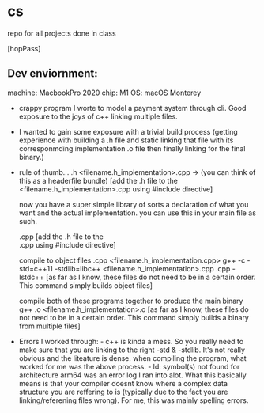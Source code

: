# cs
repo for all projects done in class 

[hopPass]

Dev enviornment:
--------------------
machine: MacbookPro 2020
chip: M1
OS: macOS Monterey

- crappy program I worte to model a payment system through cli. Good exposure to the joys of c++ linking multiple files.
- I wanted to gain some exposure with a trivial build process (getting experience with building a .h file and static linking that file with its corresponmding implementation .o file
then finally linking for the final binary.)
- rule of thumb...
      <filename>.h <filename.h_implementation>.cpp -> (you can think of this as a headerfile bundle)
      [add the .h file to the <filename.h_implementation>.cpp using #include directive]
  
  now you have a super simple library of sorts a declaration of what you want and the actual implementation.
  you can use this in your main file as such.
      <main>.cpp
      [add the .h file to the <main>.cpp using #include directive]
   
  compile to object files <mainProgram>.cpp <filename.h_implementation.cpp>
      g++ -c -std=c++11 -stdlib=libc++ <filename.h_implementation>.cpp <mainProgram>.cpp -lstdc++
      [as far as I know, these files do not need to be in a certain order. This command simply builds object files]
 
   
   compile both of these programs together to produce the main binary
        g++ <mainProgram>.o <filename.h_implementation>.o
        [as far as I know, these files do not need to be in a certain order. This command simply builds a binary from multiple files]
        
 - Errors I worked through:
        - c++ is kinda a mess. So you really need to make sure that you are linking to the right -std & -stdlib. It's not really obvious and the liteature is dense.
        when compiling the program, what worked for me was the above process.
        - ld: symbol(s) not found for architecture arm64 was an error log I ran into alot. What this basically means is that your compiler doesnt know where a 
        complex data structure you are reffering to is (typically due to the fact you are linking/referening files wrong). For me, this was mainly spelling errors.
        

